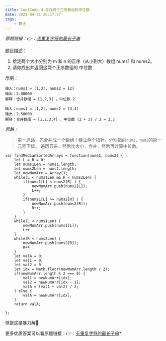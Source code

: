 ```yaml
---
title: leetCode-4-寻找两个正序数组的中位数
date: 2021-04-21 20:17:57
tags:
    - 算法
---
```


*原题链接：👉：[无重复字符的最长子串](https://leetcode-cn.com/problems/longest-substring-without-repeating-characters/)*

题目描述：
1. 给定两个大小分别为 m 和 n 的正序（从小到大）数组 nums1 和 nums2。
2. 请你找出并返回这两个正序数组的 中位数 

示例：
```
输入：nums1 = [1,3], nums2 = [2]
输出：2.00000
解释：合并数组 = [1,2,3] ，中位数 2
```

```
输入：nums1 = [1,2], nums2 = [3,4]
输出：2.50000
解释：合并数组 = [1,2,3,4] ，中位数 (2 + 3) / 2 = 2.5
```

<!--more-->

*思路：*
> 第一思路，先合并成一个数组！建立两个指针，分别指向`num1`，`num2`的第一元素下标。
> 遍历开来，然后比大小，合并，然后再计算中位数。

```
var findMedianSortedArrays = function(nums1, nums2) {
    let L = R = 0;
    let nums1Len = nums1.length;
    let nums2Len = nums2.length;
    let newNumArr = Array();
    while(L < nums1Len && R < nums2Len) {
        if(nums1[L] < nums2[R] ) {
            newNumArr.push(nums1[L]);
            L++;
        }
        if(nums1[L] >= nums2[R] ) {
            newNumArr.push(nums2[R]);
            R++;
        }
    }
    while(L < nums1Len) {
        newNumArr.push(nums1[L]);
        L++
    }
    while(R < nums2Len) {
        newNumArr.push(nums2[R]);
        R++
    }
    let valA = 0;
    let val1 = 0;
    let val2 = 0
    let idx = Math.floor(newNumArr.length / 2);
    if(newNumArr.length % 2 === 0) {
        val1 = newNumArr[idx];
        val2 = newNumArr[idx - 1];
        valA = (val1 + val2) / 2;
    } else {
        valA = newNumArr[idx];
    }
    return valA;

};
```

但是这是暴力解🤣

更多优质答案可以看原题链接：👉：[无重复字符的最长子串](https://leetcode-cn.com/problems/longest-substring-without-repeating-characters/)*

